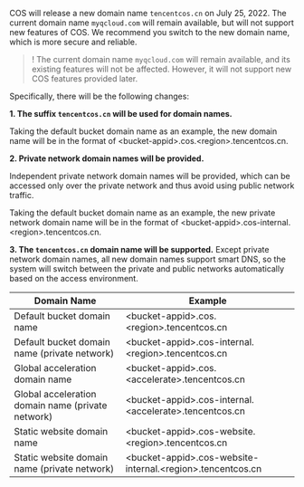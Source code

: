 COS will release a new domain name `tencentcos.cn` on July 25, 2022. The current domain name `myqcloud.com` will remain available, but will not support new features of COS. We recommend you switch to the new domain name, which is more secure and reliable.


>! The current domain name `myqcloud.com` will remain available, and its existing features will not be affected. However, it will not support new COS features provided later.
>

Specifically, there will be the following changes:

**1. The suffix `tencentcos.cn` will be used for domain names.**

Taking the default bucket domain name as an example, the new domain name will be in the format of &lt;bucket-appid&gt;.cos.&lt;region&gt;.tencentcos.cn.

**2. Private network domain names will be provided.**

Independent private network domain names will be provided, which can be accessed only over the private network and thus avoid using public network traffic.

Taking the default bucket domain name as an example, the new private network domain name will be in the format of &lt;bucket-appid&gt;.cos-internal.&lt;region&gt;.tencentcos.cn.

**3. The `tencentcos.cn` domain name will be supported.**
Except private network domain names, all new domain names support smart DNS, so the system will switch between the private and public networks automatically based on the access environment.

| Domain Name | Example |
| -------------- | ---------------- |
| Default bucket domain name | &lt;bucket-appid&gt;.cos.&lt;region&gt;.tencentcos.cn  |
| Default bucket domain name (private network) | &lt;bucket-appid&gt;.cos-internal.&lt;region&gt;.tencentcos.cn  |
| Global acceleration domain name | &lt;bucket-appid&gt;.cos.&lt;accelerate&gt;.tencentcos.cn  |
| Global acceleration domain name (private network) | &lt;bucket-appid&gt;.cos-internal.&lt;accelerate&gt;.tencentcos.cn  |
| Static website domain name | &lt;bucket-appid&gt;.cos-website.&lt;region&gt;.tencentcos.cn  |
| Static website domain name (private network) | &lt;bucket-appid&gt;.cos-website-internal.&lt;region&gt;.tencentcos.cn  |   
